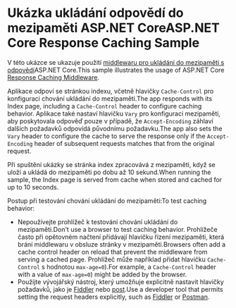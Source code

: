 # <a name="aspnet-core-response-caching-sample"></a><span data-ttu-id="1d793-101">Ukázka ukládání odpovědí do mezipaměti ASP.NET Core</span><span class="sxs-lookup"><span data-stu-id="1d793-101">ASP.NET Core Response Caching Sample</span></span>

<span data-ttu-id="1d793-102">V této ukázce se ukazuje použití [middlewaru pro ukládání do mezipaměti s odpovědí](https://docs.microsoft.com/aspnet/core/performance/caching/middleware)ASP.NET Core.</span><span class="sxs-lookup"><span data-stu-id="1d793-102">This sample illustrates the usage of ASP.NET Core [Response Caching Middleware](https://docs.microsoft.com/aspnet/core/performance/caching/middleware).</span></span>

<span data-ttu-id="1d793-103">Aplikace odpoví se stránkou indexu, včetně hlavičky `Cache-Control` pro konfiguraci chování ukládání do mezipaměti.</span><span class="sxs-lookup"><span data-stu-id="1d793-103">The app responds with its Index page, including a `Cache-Control` header to configure caching behavior.</span></span> <span data-ttu-id="1d793-104">Aplikace také nastaví hlavičku `Vary` pro konfiguraci mezipaměti, aby poskytovala odpověď pouze v případě, že `Accept-Encoding` záhlaví dalších požadavků odpovídá původnímu požadavku.</span><span class="sxs-lookup"><span data-stu-id="1d793-104">The app also sets the `Vary` header to configure the cache to serve the response only if the `Accept-Encoding` header of subsequent requests matches that from the original request.</span></span>

<span data-ttu-id="1d793-105">Při spuštění ukázky se stránka index zpracovává z mezipaměti, když se uloží a ukládá do mezipaměti po dobu až 10 sekund.</span><span class="sxs-lookup"><span data-stu-id="1d793-105">When running the sample, the Index page is served from cache when stored and cached for up to 10 seconds.</span></span>

<span data-ttu-id="1d793-106">Postup při testování chování ukládání do mezipaměti:</span><span class="sxs-lookup"><span data-stu-id="1d793-106">To test caching behavior:</span></span>

* <span data-ttu-id="1d793-107">Nepoužívejte prohlížeč k testování chování ukládání do mezipaměti.</span><span class="sxs-lookup"><span data-stu-id="1d793-107">Don't use a browser to test caching behavior.</span></span> <span data-ttu-id="1d793-108">Prohlížeče často při opětovném načtení přidávají hlavičku řízení mezipaměti, která brání middlewaru v obsluze stránky v mezipaměti.</span><span class="sxs-lookup"><span data-stu-id="1d793-108">Browsers often add a cache control header on reload that prevent the middleware from serving a cached page.</span></span> <span data-ttu-id="1d793-109">Prohlížeč může například přidat hlavičku `Cache-Control` s hodnotou `max-age=0`).</span><span class="sxs-lookup"><span data-stu-id="1d793-109">For example, a `Cache-Control` header with a value of `max-age=0`) might be added by the browser.</span></span>
* <span data-ttu-id="1d793-110">Použijte vývojářský nástroj, který umožňuje explicitně nastavit hlavičky požadavků, jako je <a href="https://www.telerik.com/fiddler">Fiddler</a> nebo <a href="https://www.getpostman.com/">post</a>.</span><span class="sxs-lookup"><span data-stu-id="1d793-110">Use a developer tool that permits setting the request headers explicitly, such as <a href="https://www.telerik.com/fiddler">Fiddler</a> or <a href="https://www.getpostman.com/">Postman</a>.</span></span>
